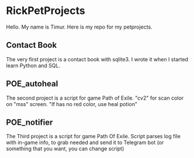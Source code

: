 # RickPetProjects
Hello.
My name is Timur.
Here is my repo for my petprojects.

## Contact Book
The very first project is a contact book with sqlite3. I wrote it when I started learn Python and SQL.

## POE_autoheal
The second project is a script for game Path of Exile. "cv2" for scan color on "mss" screen.
"If has no red color, use heal potion"

## POE_notifier
The Third project is a script for game Path Of Exile. Script parses log file with in-game info, to grab needed and send it to Telegram bot (or something that you want, you can change script)
